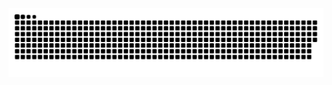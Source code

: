 <div style="user-select:none;pointer-events:none;-webkit-user-drag:none;"><picture style="user-select:none;pointer-events:none;-webkit-user-drag:none;">
  <source media="(prefers-color-scheme: dark)" srcset="https://raw.githubusercontent.com/9romise/9romise/main/snk/github-snake-dark.svg">
  <source media="(prefers-color-scheme: light)" srcset="https://raw.githubusercontent.com/9romise/9romise/main/snk/github-snake.svg">
  <img alt="github contribution grid snake animation" src="https://raw.githubusercontent.com/9romise/9romise/main/snk/github-snake.svg" style="visibility:visible;max-width:100%;user-select:none;pointer-events:none;-webkit-user-drag:none;">
</picture></div>


